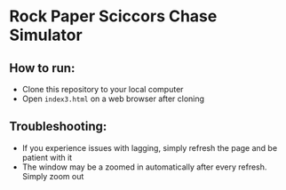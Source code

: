 # Rock Paper Sciccors Chase Simulator

## How to run:
* Clone this repository to your local computer
* Open `index3.html` on a web browser after cloning

## Troubleshooting:
* If you experience issues with lagging, simply refresh the page and be patient with it
* The window may be a zoomed in automatically after every refresh. Simply zoom out

